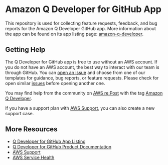 # Amazon Q Developer for GitHub App

This repository is used for collecting feature requests, feedback, and bug
reports for the Amazon Q Developer GitHub app. More information about the app
can be found on its app listing page:
[amazon-q-developer](https://github.com/apps/amazon-q-developer).

Getting Help
------------

The Q Developer for GitHub app is free to use without an AWS account. If you do not
have an AWS account, the best way to interact with our team is through GitHub.
You can [open an issue](https://github.com/Amazon-Q-Developer/feedback-q-developer-for-github-app/issues/new/choose) and
choose from one of our templates for guidance, bug reports, or feature requests.
Please check for open similar [issues](https://github.com/Amazon-Q-Developer/feedback-q-developer-for-github-app/issues/) before opening another one.

You may find help from the community on [AWS re:Post](https://repost.aws) with the tag [Amazon Q Developer](https://repost.aws/tags/TA0dcbVDP4QgWbj0696CFBXA/amazon-q-developer).

If you have a support plan with [AWS Support](https://aws.amazon.com/premiumsupport), you can also create a new support case.

More Resources
--------------

- [Q Developer for GitHub App Listing](https://github.com/apps/amazon-q-developer)
- [Q Developer for GitHub Product Documentation](https://docs.aws.amazon.com/amazonq/latest/qdeveloper-ug/amazon-q-for-github.html)
- [AWS Support](https://console.aws.amazon.com/support/home#/)
- [AWS Service Health](https://health.aws.amazon.com/health/status)
